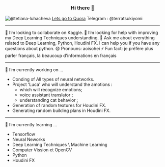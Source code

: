 ### <p align="center"> Hi there 👋</p> 
![@tetiana-luhacheva](https://www.linkedin.com/in/tetiana-luhacheva/)
[Lets go to Quora](https://www.quora.com)
Telegram : @terratsukiyomi
***
👯 I’m looking to collaborate on Kaggle.
🤔 I’m looking for help with improving my Deep Learning Techniques understanding.
💬 Ask me about everything related to Deep Learning, Python, Houdini FX. I can help you if you have any questions about python.
😄 Pronouns: aoisohei
⚡ Fun fact: je préfère plus parler français, là beaucoup d'informations en français   
***
🔭 I’m currently working on ...
  - Conding of All types of neural networks.
  - Project 'Luca' who will understand the amotions :
    - which will recognize emotions;
    - voice assistant translator ;
    - understanding cat behavior ;
  - Generation of random textures for Houdini FX.
  - Generating random building plans in Houdini FX.  
***
🌱 I’m currently learning ...
  - Tensorflow
  - Neural Neworks
  - Deep Learning Techniques \ Machine Learning
  - Computer Vission et OpenCV
  - Python
  - Houdini FX
